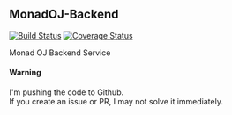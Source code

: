 ## MonadOJ-Backend
[![Build Status](https://travis-ci.org/YanWQ-monad/MonadOJ-Backend.svg?branch=master)](https://travis-ci.org/YanWQ-monad/MonadOJ-Backend)
[![Coverage Status](https://coveralls.io/repos/github/YanWQ-monad/MonadOJ-Backend/badge.svg?branch=master)](https://coveralls.io/github/YanWQ-monad/MonadOJ-Backend?branch=master)

Monad OJ Backend Service

#### Warning
I'm pushing the code to Github.  
If you create an issue or PR, I may not solve it immediately.

